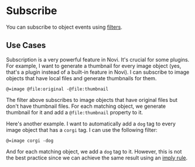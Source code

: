 # Subscribe

You can subscribe to object events using [filters](./filter).

## Use Cases

Subscription is a very powerful feature in Novi. It's crucial for some plugins. For example, I want to generate a thumbnail for every image object (yes, that's a plugin instead of a built-in feature in Novi). I can subscribe to image objects that have local files and generate thumbnails for them.

```
@=image @file:original -@file:thumbnail
```

The filter above subscribes to image objects that have original files but don't have thumbnail files. For each matching object, we generate thumbnail for it and add a `@file:thumbnail` property to it.

Here's another example. I want to automatically add a `dog` tag to every image object that has a `corgi` tag. I can use the following filter:

```
@=image corgi -dog
```

And for each matching object, we add a `dog` tag to it. However, this is not the best practice since we can achieve the same result using an [imply rule](./imply).
